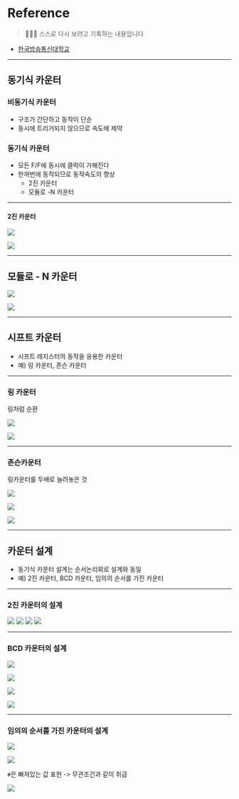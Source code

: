 
# Reference
> 🙇🏻‍♂️ 스스로 다시 보려고 기록하는 내용입니다

- [한국방송통신대학교](https://www.knou.ac.kr/knou/index.do?epTicket=ST-916435-Gtok0rF7k3emwse1uu6koP06Mqt6Qcxwlau-13)

---

## 동기식 카운터

### 비동기식 카운터

- 구조가 간단하고 동작이 단순
- 동시에 트리거되지 않으므로 속도에 제약

### 동기식 카운터

- 모든 F/F에 동시에 클럭이 가해진다
- 한꺼번에 동작되므로 동작속도의 향상
  - 2진 카운터
  - 모듈로 -N 카운터
  
---

#### 2진 카운터

![](https://velog.velcdn.com/images/urtimeislimited/post/c091588f-cc01-4414-a500-5da2a94dfc9c/image.png)

![](https://velog.velcdn.com/images/urtimeislimited/post/b8095e46-99a0-48b8-80b6-bcd646dc7d6f/image.png)

---

## 모듈로 - N 카운터

![](https://velog.velcdn.com/images/urtimeislimited/post/f4d68e88-c21b-4b90-a010-cbf8729f4eb3/image.png)

![](https://velog.velcdn.com/images/urtimeislimited/post/4541cb22-6c3e-410f-a9c2-28751271bd2d/image.png)

---

## 시프트 카운터

- 시프트 레지스터의 동작을 응용한 카운터
- 예) 링 카운터, 존슨 카운터

---

### 링 카운터

링처럼 순환

![](https://velog.velcdn.com/images/urtimeislimited/post/c5172b88-6c2e-41fc-9165-4e34d482615e/image.png)

![](https://velog.velcdn.com/images/urtimeislimited/post/c3314527-790b-4baa-b6ec-de479db4e2ff/image.png)

---

### 존슨카운터

링카운터를 두배로 늘려놓은 것

![](https://velog.velcdn.com/images/urtimeislimited/post/a6deae7e-6ff8-4d80-a5f4-c395b1520816/image.png)

![](https://velog.velcdn.com/images/urtimeislimited/post/234103f8-aa7f-4955-9632-0ba6f0c99981/image.png)

![](https://velog.velcdn.com/images/urtimeislimited/post/2c26878d-c005-45c9-9f71-2668d890dd85/image.png)

---

## 카운터 설계

- 동기식 카운터 설계는 순서논리회로 설계와 동일
- 예) 2진 카운터, BCD 카운터, 임의의 순서를 가진 카운터

---

### 2진 카운터의 설계

![](https://velog.velcdn.com/images/urtimeislimited/post/d9ed550c-f100-4558-a5e7-36bc964470a9/image.png)
![](https://velog.velcdn.com/images/urtimeislimited/post/6b7517a0-71b2-4f75-8b6e-2152109043e2/image.png)
![](https://velog.velcdn.com/images/urtimeislimited/post/1b6aa142-2fa2-4fa9-9bcf-015a2ce0544b/image.png)
![](https://velog.velcdn.com/images/urtimeislimited/post/17d1b3e2-1ae5-4d4f-88f6-aa7e0f478b92/image.png)

---

### BCD 카운터의 설계

![](https://velog.velcdn.com/images/urtimeislimited/post/16ed0023-4fed-4933-90cf-43388256bb76/image.png)

![](https://velog.velcdn.com/images/urtimeislimited/post/1a75af8f-09f7-43f1-878a-e4b966466d2c/image.png)

![](https://velog.velcdn.com/images/urtimeislimited/post/fac75cdb-bb67-4b1a-ad10-23ba5dc36027/image.png)

![](https://velog.velcdn.com/images/urtimeislimited/post/262ae39c-ccd3-4cc5-b796-c837237bd8bf/image.png)

---

### 임의의 순서를 가진 카운터의 설계

![](https://velog.velcdn.com/images/urtimeislimited/post/1528cdc3-95b1-4c87-83e2-9caadb18e759/image.png)

![](https://velog.velcdn.com/images/urtimeislimited/post/d5854a7c-3a0a-46d4-9ee1-e7bd70d2f534/image.png)

`#`은 빠져있는 값 표현 -> 무관조건과 같이 취급

![](https://velog.velcdn.com/images/urtimeislimited/post/81f33286-814d-4736-bd09-8bc55d34f67e/image.png)
